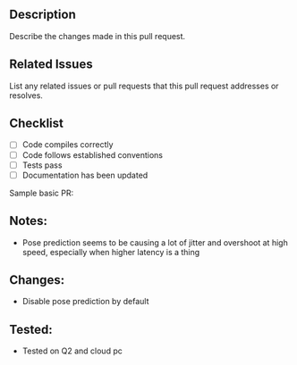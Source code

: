 ## Description
Describe the changes made in this pull request.

## Related Issues
List any related issues or pull requests that this pull request addresses or resolves.

## Checklist
- [ ] Code compiles correctly
- [ ] Code follows established conventions
- [ ] Tests pass
- [ ] Documentation has been updated

Sample basic PR:

Notes:
-
- Pose prediction seems to be causing a lot of jitter and overshoot at high speed, especially when higher latency is a thing

Changes:
-
- Disable pose prediction by default

Tested:
-
- Tested on Q2 and cloud pc